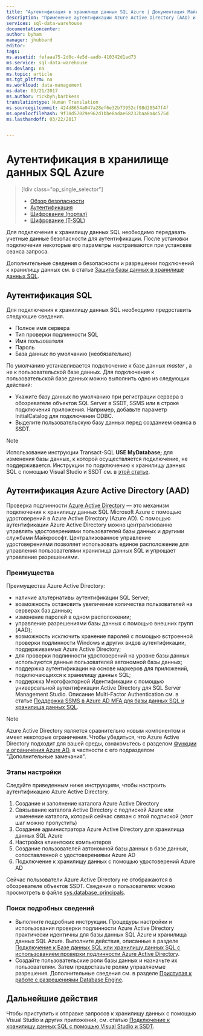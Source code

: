 ```yaml
---
title: "Аутентификация в хранилище данных SQL Azure | Документация Майкрософт"
description: "Применение аутентификации Azure Active Directory (AAD) и SQL Server для подключения к хранилищу данных SQL Azure."
services: sql-data-warehouse
documentationcenter: 
author: byham
manager: jhubbard
editor: 
tags: 
ms.assetid: fefaaa75-2d0c-4e5d-aadb-410342d1ad73
ms.service: sql-data-warehouse
ms.devlang: na
ms.topic: article
ms.tgt_pltfrm: na
ms.workload: data-management
ms.date: 03/21/2017
ms.author: rickbyh;barbkess
translationtype: Human Translation
ms.sourcegitcommit: 424d8654a047a28ef6e32b73952cf98d28547f4f
ms.openlocfilehash: 9f38d57029e962d1bbe8adae68232baa8a4c575d
ms.lasthandoff: 03/22/2017


---
```

# <a name="authentication-to-azure-sql-data-warehouse"></a>Аутентификация в хранилище данных SQL Azure
> [!div class="op_single_selector"]
> * [Обзор безопасности](sql-data-warehouse-overview-manage-security.md)
> * [Аутентификация](sql-data-warehouse-authentication.md)
> * [Шифрование (портал)](sql-data-warehouse-encryption-tde.md)
> * [Шифрование (T-SQL)](sql-data-warehouse-encryption-tde-tsql.md)
> 
> 

Для подключения к хранилищу данных SQL необходимо передавать учетные данные безопасности для аутентификации. После установки подключения некоторые его параметры настраиваются при установке сеанса запроса.  

Дополнительные сведения о безопасности и разрешении подключений к хранилищу данных см. в статье [Защита базы данных в хранилище данных SQL][Secure a database in SQL Data Warehouse].

## <a name="sql-authentication"></a>Аутентификация SQL
Для подключения к хранилищу данных SQL необходимо предоставить следующие сведения.

* Полное имя сервера
* Тип проверки подлинности SQL
* Имя пользователя
* Пароль
* База данных по умолчанию (необязательно)

По умолчанию устанавливается подключение к базе данных *master* , а не к пользовательской базе данных. Для подключения к пользовательской базе данных можно выполнить одно из следующих действий:

* Укажите базу данных по умолчанию при регистрации сервера в обозревателе объектов SQL Server в SSDT, SSMS или в строке подключения приложения. Например, добавьте параметр InitialCatalog для подключения ODBC.
* Выделите пользовательскую базу данных перед созданием сеанса в SSDT.

> [!NOTE]
> Использование инструкции Transact-SQL **USE MyDatabase;** для изменения базы данных, к которой осуществляется подключение, не поддерживается. Инструкции по подключению к хранилищу данных SQL с помощью Visual Studio и SSDT см. в [этой статье][Query with Visual Studio].
> 
> 

## <a name="azure-active-directory-aad-authentication"></a>Аутентификация Azure Active Directory (AAD)
Проверка подлинности [Azure Active Directory][What is Azure Active Directory] — это механизм подключения к хранилищу данных SQL Microsoft Azure с помощью удостоверений в Azure Active Directory (Azure AD). С помощью аутентификации Azure Active Directory можно централизованно управлять удостоверениями пользователей базы данных и другими службами Майкрософт. Централизованное управление удостоверениями позволяет использовать единое расположение для управления пользователями хранилища данных SQL и упрощает управление разрешениями. 

### <a name="benefits"></a>Преимущества
Преимущества Azure Active Directory:

* наличие альтернативы аутентификации SQL Server;
* возможность остановить увеличение количества пользователей на серверах баз данных;
* изменение паролей в одном расположении;
* управление разрешениями базы данных с помощью внешних групп (AAD);
* возможность исключить хранение паролей с помощью встроенной проверки подлинности Windows и других видов аутентификации, поддерживаемых Azure Active Directory;
* для проверки подлинности удостоверений на уровне базы данных используются данные пользователей автономной базы данных;
* поддержка аутентификации на основе маркеров для приложений, подключающихся к хранилищу данных SQL;
* поддержка Многофакторной Идентификации с помощью универсальной аутентификации Active Directory для SQL Server Management Studio. Описание Multi-Factor Authentication см. в статье [Поддержка SSMS в Azure AD MFA для базы данных SQL и хранилища данных SQL](../sql-database/sql-database-ssms-mfa-authentication.md).

> [!NOTE]
> Azure Active Directory является сравнительно новым компонентом и имеет некоторые ограничения. Чтобы убедиться, что Azure Active Directory подходит для вашей среды, ознакомьтесь с разделом [Функции и ограничения Azure AD][Azure AD features and limitations], в частности с его подразделом "Дополнительные замечания".
> 
> 

### <a name="configuration-steps"></a>Этапы настройки
Следуйте приведенным ниже инструкциям, чтобы настроить аутентификацию Azure Active Directory.

1. Создание и заполнение каталога Azure Active Directory
2. Связывание каталога Active Directory с подпиской Azure или изменение каталога, который сейчас связан с этой подпиской (этот шаг можно пропустить)
3. Создание администратора Azure Active Directory для хранилища данных SQL Azure
4. Настройка клиентских компьютеров
5. Создание пользователей автономной базы данных в базе данных, сопоставленной с удостоверениями Azure AD
6. Подключение к хранилищу данных с помощью удостоверений Azure AD

Сейчас пользователи Azure Active Directory не отображаются в обозревателе объектов SSDT. Сведения о пользователях можно просмотреть в файле [sys.database_principals](https://msdn.microsoft.com/library/ms187328.aspx).

### <a name="find-the-details"></a>Поиск подробных сведений
* Выполните подробные инструкции. Процедуры настройки и использования проверки подлинности Azure Active Directory практически идентичны для базы данных SQL Azure и хранилища данных SQL Azure. Выполните действия, описанные в разделе [Подключение к Базе данных SQL или хранилищу данных SQL c использованием проверки подлинности Azure Active Directory](../sql-database/sql-database-aad-authentication.md).
* Создайте пользовательские роли базы данных и назначьте их пользователям. Затем предоставьте ролям управляемые разрешения. Дополнительные сведения см. в разделе [Приступая к работе с разрешениями Database Engine](https://msdn.microsoft.com/library/mt667986.aspx).

## <a name="next-steps"></a>Дальнейшие действия
Чтобы приступить к отправке запросов к хранилищу данных с помощью Visual Studio и других приложений, см. статью [Подключение к хранилищу данных SQL с помощью Visual Studio и SSDT][Query with Visual Studio].

<!-- Article references -->
[Secure a database in SQL Data Warehouse]: ./sql-data-warehouse-overview-manage-security.md
[Query with Visual Studio]: ./sql-data-warehouse-query-visual-studio.md
[What is Azure Active Directory]: ../active-directory/active-directory-whatis.md
[Azure AD features and limitations]: ../sql-database/sql-database-aad-authentication.md#azure-ad-features-and-limitations

